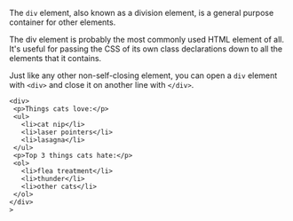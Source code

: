 The `div` element, also known as a division element, is a general purpose container for other elements.

The div element is probably the most commonly used HTML element of all. It's useful for passing the CSS of its own class declarations down to all the elements that it contains.

Just like any other non-self-closing element, you can open a `div` element with `<div>` and close it on another line with `</div>`.

```
<div>
 <p>Things cats love:</p>
 <ul>
   <li>cat nip</li>
   <li>laser pointers</li>
   <li>lasagna</li>
 </ul>
 <p>Top 3 things cats hate:</p>
 <ol>
   <li>flea treatment</li>
   <li>thunder</li>
   <li>other cats</li>
 </ol>
</div>
>
```